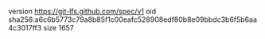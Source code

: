 version https://git-lfs.github.com/spec/v1
oid sha256:a6c6b5773c79a8b85f1c00eafc528908edf80b8e09bbdc3b6f5b6aa4c3017ff3
size 1657
